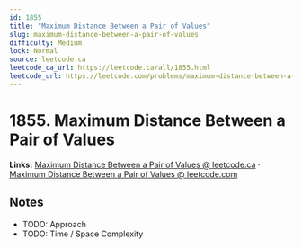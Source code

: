 ```yaml
--- 
id: 1855
title: "Maximum Distance Between a Pair of Values"
slug: maximum-distance-between-a-pair-of-values
difficulty: Medium
lock: Normal
source: leetcode.ca
leetcode_ca_url: https://leetcode.ca/all/1855.html
leetcode_url: https://leetcode.com/problems/maximum-distance-between-a-pair-of-values/
---
```


# 1855. Maximum Distance Between a Pair of Values

**Links:** [Maximum Distance Between a Pair of Values @ leetcode.ca](https://leetcode.ca/all/1855.html) · [Maximum Distance Between a Pair of Values @ leetcode.com](https://leetcode.com/problems/maximum-distance-between-a-pair-of-values/)

## Notes
- TODO: Approach
- TODO: Time / Space Complexity
